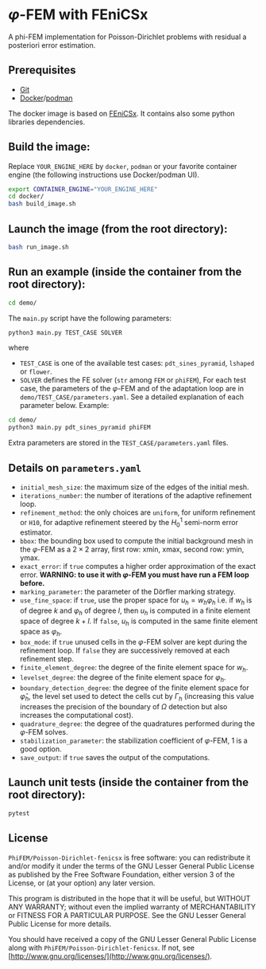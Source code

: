 # $\varphi$-FEM with FEniCSx

A phi-FEM implementation for Poisson-Dirichlet problems with residual a posteriori error estimation.

## Prerequisites

- [Git](https://git-scm.com/)
- [Docker](https://www.docker.com/)/[podman](https://podman.io/)

The docker image is based on [FEniCSx](https://fenicsproject.org/).
It contains also some python libraries dependencies.

## Build the image:
Replace `YOUR_ENGINE_HERE` by `docker`, `podman` or your favorite container engine (the following instructions use Docker/podman UI).
```bash
export CONTAINER_ENGINE="YOUR_ENGINE_HERE"
cd docker/
bash build_image.sh
```

## Launch the image (from the root directory):
```bash
bash run_image.sh
```

## Run an example (inside the container from the root directory):
```bash
cd demo/
```
The `main.py` script have the following parameters:
```bash
python3 main.py TEST_CASE SOLVER
```
where
- `TEST_CASE` is one of the available test cases: `pdt_sines_pyramid`, `lshaped` or `flower`.
- `SOLVER` defines the FE solver (`str` among `FEM` or `phiFEM`),
For each test case, the parameters of the $\varphi$-FEM and of the adaptation loop are in `demo/TEST_CASE/parameters.yaml`.
See a detailed explanation of each parameter below.
Example:
```bash
cd demo/
python3 main.py pdt_sines_pyramid phiFEM 
```

Extra parameters are stored in the `TEST_CASE/parameters.yaml` files.

## Details on `parameters.yaml`

- `initial_mesh_size`: the maximum size of the edges of the initial mesh.
- `iterations_number`: the number of iterations of the adaptive refinement loop.
- `refinement_method`: the only choices are `uniform`, for uniform refinement or `H10`, for adaptive refinement steered by the $H^1_0$ semi-norm error estimator.
- `bbox`: the bounding box used to compute the initial background mesh in the $\varphi$-FEM as a $2\times 2$ array, first row: xmin, xmax, second row: ymin, ymax.
- `exact_error`: if `true` computes a higher order approximation of the exact error. **WARNING: to use it with $\varphi$-FEM you must have run a FEM loop before.**
- `marking_parameter`: the parameter of the Dörfler marking strategy.
- `use_fine_space`: if `true`, use the proper space for $u_h = w_h \varphi_h$ i.e. if $w_h$ is of degree $k$ and $\varphi_h$ of degree $l$, then $u_h$ is computed in a finite element space of degree $k+l$. If `false`, $u_h$ is computed in the same finite element space as $\varphi_h$.
- `box_mode`: if `true` unused cells in the $\varphi$-FEM solver are kept during the refinement loop. If `false` they are successively removed at each refinement step.
- `finite_element_degree`: the degree of the finite element space for $w_h$.
- `levelset_degree`: the degree of the finite element space for $\varphi_h$.
- `boundary_detection_degree`: the degree of the finite element space for $\hat \varphi_h$, the level set used to detect the cells cut by $\Gamma_h$ (increasing this value increases the precision of the boundary of $\Omega$ detection but also increases the computational cost).
- `quadrature_degree`: the degree of the quadratures performed during the $\varphi$-FEM solves.
- `stabilization_parameter`: the stabilization coefficient of $\varphi$-FEM, $1$ is a good option.
- `save_output`: if `true` saves the output of the computations.

## Launch unit tests (inside the container from the root directory):
```bash
pytest
```

## License

`PhiFEM/Poisson-Dirichlet-fenicsx` is free software: you can redistribute it and/or modify it under the terms of the GNU Lesser General Public License as published by the Free Software Foundation, either version 3 of the License, or (at your option) any later version.

This program is distributed in the hope that it will be useful, but WITHOUT ANY WARRANTY; without even the implied warranty of MERCHANTABILITY or FITNESS FOR A PARTICULAR PURPOSE. See the GNU Lesser General Public License for more details.

You should have received a copy of the GNU Lesser General Public License along with `PhiFEM/Poisson-Dirichlet-fenicsx`. If not, see [http://www.gnu.org/licenses/](http://www.gnu.org/licenses/).